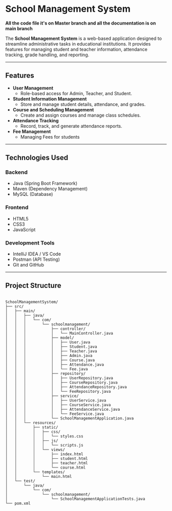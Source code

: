 # **School Management System**

**All the code file it's on Master branch and all the documentation is on main branch**

The **School Management System** is a web-based application designed to streamline administrative tasks in educational institutions. It provides features for managing student and teacher information, attendance tracking, grade handling, and reporting.

---

## **Features**

- **User Management**
  - Role-based access for Admin, Teacher, and Student.
- **Student Information Management**
  - Store and manage student details, attendance, and grades.
- **Course and Scheduling Management**
  - Create and assign courses and manage class schedules.
- **Attendance Tracking**
  - Record, track, and generate attendance reports.
- **Fee Management**
  - Managing Fees for students

---

## **Technologies Used**

### **Backend**
- Java (Spring Boot Framework)
- Maven (Dependency Management)
- MySQL (Database)

### **Frontend**
- HTML5
- CSS3
- JavaScript

### **Development Tools**
- IntelliJ IDEA / VS Code
- Postman (API Testing)
- Git and GitHub

---

## **Project Structure**

```plaintext

SchoolManagementSystem/
├── src/
│   ├── main/
│   │   ├── java/
│   │   │   └── com/
│   │   │       └── schoolmanagement/
│   │   │           ├── controller/
│   │   │           │   └── MainController.java
│   │   │           ├── model/
│   │   │           │   ├── User.java
│   │   │           │   ├── Student.java
│   │   │           │   ├── Teacher.java
│   │   │           │   ├── Admin.java
│   │   │           │   ├── Course.java
│   │   │           │   ├── Attendance.java
│   │   │           │   └── Fee.java
│   │   │           ├── repository/
│   │   │           │   ├── UserRepository.java
│   │   │           │   ├── CourseRepository.java
│   │   │           │   ├── AttendanceRepository.java
│   │   │           │   └── FeeRepository.java
│   │   │           ├── service/
│   │   │           │   ├── UserService.java
│   │   │           │   ├── CourseService.java
│   │   │           │   ├── AttendanceService.java
│   │   │           │   └── FeeService.java
│   │   │           └── SchoolManagementApplication.java
│   │   └── resources/
│   │       ├── static/
│   │       │   ├── css/
│   │       │   │   └── styles.css
│   │       │   ├── js/
│   │       │   │   └── scripts.js
│   │       │   └── views/
│   │       │       ├── index.html
│   │       │       ├── student.html
│   │       │       ├── teacher.html
│   │       │       └── course.html
│   │       └── templates/
│   │           └── main.html
│   └── test/
│       └── java/
│           └── com/
│               └── schoolmanagement/
│                   └── SchoolManagementApplicationTests.java
└── pom.xml

